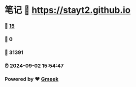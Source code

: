 # 笔记 :link: https://stayt2.github.io 
### :page_facing_up: [15](https://stayt2.github.io/tag.html) 
### :speech_balloon: 0 
### :hibiscus: 31391 
### :alarm_clock: 2024-09-02 15:54:47 
### Powered by :heart: [Gmeek](https://github.com/Meekdai/Gmeek)
